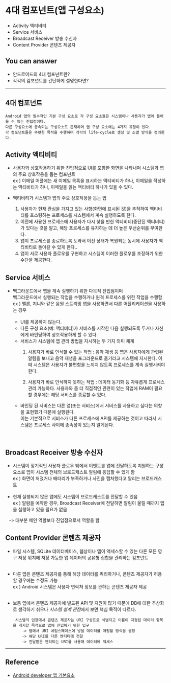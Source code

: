 # 4대 컴포넌트(앱 구성요소)
<!--Table of Contents-->
- Activity 액티비티
- Service 서비스
- Broadcast Receiver 방송 수신자
- Content Provider 콘텐츠 제공자
<!-- 어떤 질문을 대답할 수 있어야 하는지-->
## You can answer
- 안드로이드의 4대 컴포넌트란?
- 각각의 컴포넌트를 간단하게 설명한다면?
---
## 4대 컴포넌트
    Android 앱의 필수적인 기본 구성 요소로 각 구성 요소들은 시스템이나 사용자가 앱에 들어올 수 있는 진입점이다.
    다른 구성요소에 종속되는 구성요소도 존재하며 앱 구성 요소에는 4가지 유형이 있다. 
    각 컴포넌트들은 뚜렷한 목적을 수행하며 각각의 life-cycle로 생성 및 소멸 방식을 정의한다.

## Activity 액티비티
* 사용자와 상호작용하기 위한 진입점으로 UI를 포함한 화면을 나타내며 시스템과 앱의 주요 상호작용을 돕는 컴포넌트   
  ex ) 이메일 어플에는 새 이메일 목록을 표시하는 액티비티가 하나, 이메일을 작성하는 액티비티가 하나, 이메일을 읽는 액티비티 하나가 있을 수 있다.  
  

* 액티비티가 시스템과 앱의 주요 상호작용을 돕는 법 
  1. 사용자가 현재 관심을 가지고 있는 사항(화면에 표시된 것)을 추적하여 액티비티를 호스팅하는 프로세스를 시스템에서 계속 실행하도록 한다.
  2. 이전에 사용한 프로세스에 사용자가 다시 찾을 만한 액티비티(중단된 액티비티)가 있다는 것을 알고, 해당 프로세스를 유지하는 데 더 높은 우선순위를 부여한다.
  3. 앱이 프로세스를 종료하도록 도와서 이전 상태가 복원되는 동시에 사용자가 액티비티로 돌아갈 수 있게 한다..
  4. 앱이 서로 사용자 플로우를 구현하고 시스템이 이러한 플로우를 조정하기 위한 수단을 제공한다. 
## Service 서비스
* 백그라운드에서 앱을 계속 실행하기 위한 다목적 진입점이며  
  백그라운드에서 실행되는 작업을 수행하거나 원격 프로세스를 위한 작업을 수행함  
  ex ) 멜론, 지니와 같은 음원 스트리밍 앱을 사용하면서 다른 어플리케이션을 사용하는 경우  
  <br>
  - UI를 제공하지 않는다.
  - 다른 구성 요소(예: 액티비티)가 서비스를 시작한 다음 실행되도록 두거나 자신에게 바인딩하여 상호작용하게 할 수 있다.
  - 서비스가 시스템에 앱 관리 방법을 지시하는 두 가지 의미 체계
    1. 사용자가 바로 인식할 수 있는 작업 : 음악 재생 등
       앱은 사용자에게 관련된 알림을 보내고 음악 재생을 포그라운드로 옮기라고 시스템에 지시한다.
       이 때 시스템은 사용자가 불편함을 느끼지 않도록 프로세스를 계속 실행시켜야한다.

    2. 사용자가 바로 인식하지 못하는 작업 : 데이터 동기화 등
       자유롭게 프로세스 관리 가능하다. 사용자와 좀 더 직접적인 관련이 있는 작업에 RAM이 필요할 경우에는
       해당 서비스를 종료할 수 있다.  
  - 바인딩 된 서비스는 다른 앱(또는 서비스)에서 서비스를 사용하고 싶다는 의향을 표현했기 때문에 실행된다.  
  이는 기본적으로 서비스가 다른 프로세스에 API를 제공하는 것이고 따라서 시스템은 프로세스 사이에 종속성이 있는지 알게된다.
<br>

## Broadcast Receiver 방송 수신자
* 시스템이 정기적인 사용자 플로우 밖에서 이벤트를 앱에 전달하도록 지원하는 구성 요소로 앱이 시스템 전체의 브로드캐스트 알림에 응답할 수 있게 함  
ex ) 화면이 꺼졌거나 배터리가 부족하거나 사진을 캡처했다고 알리는 브로드캐스트  
  <br>
* 현재 실행되지 않은 앱에도 시스템이 브로드캐스트를 전달할 수 있음  
  ex ) 알람을 예약한 경우, Broadcast Receiver에 전달하면 알림이 울릴 때까지 앱을 실행하고 있을 필요가 없음
    
&nbsp;&nbsp; -> 대부분 메인 역할보다 진입점으로서 역할을 함

## Content Provider 콘텐츠 제공자
* 파일 시스템, SQLite 데이터베이스, 웹상이나 앱이 액세스할 수 있는 다른 모든 영구 저장 위치에 저장 가능한 앱 데이터의 공유형 집합을 관리하는 컴포넌트  
  <br>
* 다른 앱은 콘텐츠 제공자를 통해 해당 데이터를 쿼리하거나, 콘텐츠 제공자가 허용할 경우에는 수정도 가능  
  ex ) Android 시스템은 사용자 연락처 정보를 관하는 콘텐츠 제공자 제공  
  <br>
* 보틍 앱에서 콘텐츠 제공자에 빌드된 API 및 지원이 많기 때문에 DB에 대한 추상화로 생각하기 쉬우나
*시스템 설계 관점*에서 보면 핵심 목적이 다르다.
  
       시스템의 입장에서 콘텐츠 제공자는 URI 구성표로 식별되고 이름이 지정된 데이터 항목을 게시할 목적으로 앱에 진입하기 위한 입구  
          -> 앱에서 URI 네임스페이스에 넣을 데이터를 매핑할 방식을 결정  
          -> 해당 URI를 다른 엔티티에 전달  
          -> 전달받은 엔티티는 URI를 사용해 데이터에 엑세스
---
## Reference
- [Android developer 앱 기본요소](https://developer.android.com/guide/components/fundamentals)